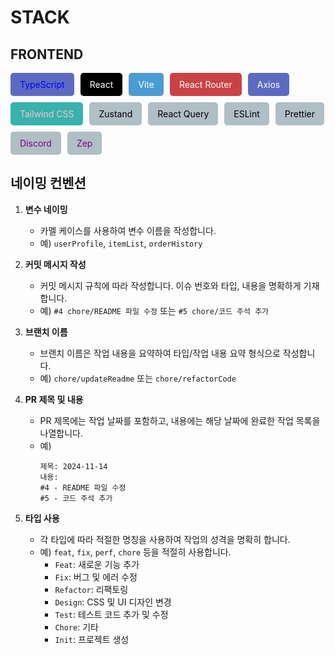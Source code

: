 # STACK

## FRONTEND

<div style="display: flex; justify-content: flex-start; flex-wrap: wrap; gap: 10px;">
  <div style="background-color: #5C6BC0; color: blue; padding: 10px 15px; border-radius: 5px;">TypeScript</div>
  <div style="background-color: #000; color: white; padding: 10px 15px; border-radius: 5px;">React</div>
  <div style="background-color: #4B9CD3; color: white; padding: 10px 15px; border-radius: 5px;">Vite</div>
  <div style="background-color: #CA4246; color: white; padding: 10px 15px; border-radius: 5px;">React Router</div>
  <div style="background-color: #5C6BC0; color: white; padding: 10px 15px; border-radius: 5px;">Axios</div>
  <div style="background-color: #38B2AC; color: pink; padding: 10px 15px; border-radius: 5px;">Tailwind CSS</div>
  <div style="background-color: #B0BEC5; color: black; padding: 10px 15px; border-radius: 5px;">Zustand</div>
  <div style="background-color: #B0BEC5; color: black; padding: 10px 15px; border-radius: 5px;">React Query</div>
  <div style="background-color: #B0BEC5; color: black; padding: 10px 15px; border-radius: 5px;">ESLint</div>
  <div style="background-color: #B0BEC5; color: black; padding: 10px 15px; border-radius: 5px;">Prettier</div>
  <div style="background-color: #B0BEC5; color: purple; padding: 10px 15px; border-radius: 5px;">Discord</div>
  <div style="background-color: #B0BEC5; color: purple; padding: 10px 15px; border-radius: 5px;">Zep</div>
</div>

## 네이밍 컨벤션

1. **변수 네이밍**
   - 카멜 케이스를 사용하여 변수 이름을 작성합니다.
   - 예) `userProfile`, `itemList`, `orderHistory`

2. **커밋 메시지 작성**
   - 커밋 메시지 규칙에 따라 작성합니다. 이슈 번호와 타입, 내용을 명확하게 기재합니다.
   - 예) `#4 chore/README 파일 수정` 또는 `#5 chore/코드 주석 추가`

3. **브랜치 이름**
   - 브랜치 이름은 작업 내용을 요약하여 타입/작업 내용 요약 형식으로 작성합니다.
   - 예) `chore/updateReadme` 또는 `chore/refactorCode`

4. **PR 제목 및 내용**
   - PR 제목에는 작업 날짜를 포함하고, 내용에는 해당 날짜에 완료한 작업 목록을 나열합니다.
   - 예)
     ```
     제목: 2024-11-14
     내용:
     #4 - README 파일 수정
     #5 - 코드 주석 추가
     ```

5. **타입 사용**
   - 각 타입에 따라 적절한 명칭을 사용하여 작업의 성격을 명확히 합니다.
   - 예) `feat`, `fix`, `perf`, `chore` 등을 적절히 사용합니다.
     - `Feat`: 새로운 기능 추가
     - `Fix`: 버그 및 에러 수정
     - `Refactor`: 리팩토링
     - `Design`: CSS 및 UI 디자인 변경
     - `Test`: 테스트 코드 추가 및 수정
     - `Chore`: 기타
     - `Init`: 프로젝트 생성
